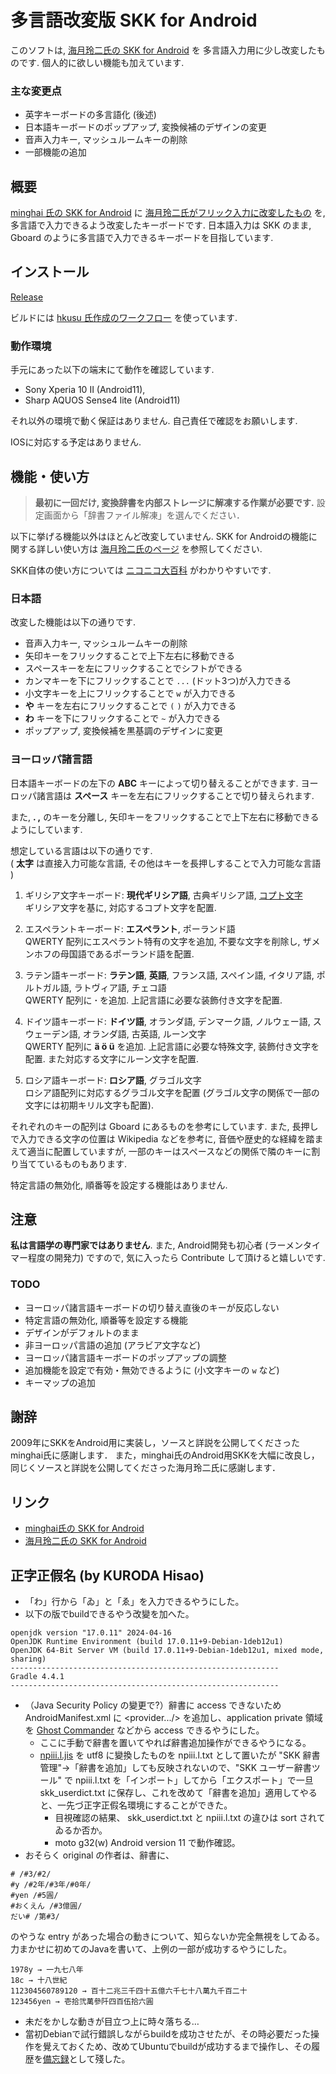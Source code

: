 # 多言語改変版 SKK for Android

このソフトは,
[海月玲二氏の SKK for Android](http://ray-mizuki.la.coocan.jp/software/skk_jp.html) を
多言語入力用に少し改変したものです.
個人的に欲しい機能も加えています.

### 主な変更点

- 英字キーボードの多言語化 (後述)
- 日本語キーボードのポップアップ, 変換候補のデザインの変更
- 音声入力キー, マッシュルームキーの削除
- 一部機能の追加

## 概要

[minghai 氏の SKK for Android](https://minghai.hatenadiary.org/entry/20090502/p1) に
[海月玲二氏がフリック入力に改変したもの](http://ray-mizuki.la.coocan.jp/software/skk_jp.html)
を,
多言語で入力できるよう改変したキーボードです.
日本語入力は SKK のまま, Gboard のように多言語で入力できるキーボードを目指しています.

## インストール

[Release](https://github.com/xiupos/android-skk/releases)

ビルドには [hkusu 氏作成のワークフロー](https://qiita.com/hkusu/items/30843c34f569d9a14fef) を使っています.

### 動作環境

手元にあった以下の端末にて動作を確認しています.

- Sony Xperia 10 II (Android11),
- Sharp AQUOS Sense4 lite (Android11) 

それ以外の環境で動く保証はありません.
自己責任で確認をお願いします.

IOSに対応する予定はありません.

## 機能・使い方

> **最初に一回だけ, 変換辞書を内部ストレージに解凍する作業が必要です.**
設定画面から「辞書ファイル解凍」を選んでください．

以下に挙げる機能以外はほとんど改変していません.
SKK for Androidの機能に関する詳しい使い方は
[海月玲二氏のページ](http://ray-mizuki.la.coocan.jp/software/skk_jp.html) を参照してください.  

SKK自体の使い方については [ニコニコ大百科](https://dic.nicovideo.jp/a/skk) がわかりやすいです.


### 日本語

改変した機能は以下の通りです.

 - 音声入力キー, マッシュルームキーの削除
 - 矢印キーをフリックすることで上下左右に移動できる
 - スペースキーを左にフリックすることでシフトができる
 - カンマキーを下にフリックすることで `...` (ドット3つ)が入力できる
 - 小文字キーを上にフリックすることで `w` が入力できる
 - **や** キーを左右にフリックすることで `(` `)` が入力できる
 - **わ** キーを下にフリックすることで `~` が入力できる
 - ポップアップ, 変換候補を黒基調のデザインに変更

### ヨーロッパ諸言語

日本語キーボードの左下の **ABC** キーによって切り替えることができます.
ヨーロッパ諸言語は **スペース** キーを左右にフリックすることで切り替えられます.

また, **. ,** のキーを分離し, 
矢印キーをフリックすることで上下左右に移動できるようにしています.

想定している言語は以下の通りです.  
( **太字** は直接入力可能な言語,
その他はキーを長押しすることで入力可能な言語 )

  1. ギリシア文字キーボード: **現代ギリシア語**, 古典ギリシア語, [コプト文字](https://ja.wikipedia.org/wiki/%E3%82%B3%E3%83%97%E3%83%88%E6%96%87%E5%AD%97)  
    ギリシア文字を基に, 対応するコプト文字を配置.

  1. エスペラントキーボード: **エスペラント**, ポーランド語  
    QWERTY 配列にエスペラント特有の文字を追加, 不要な文字を削除し,
    ザメンホフの母国語であるポーランド語を配置.

  1. ラテン語キーボード: **ラテン語**, **英語**, フランス語, スペイン語, イタリア語, ポルトガル語, ラトヴィア語, チェコ語  
    QWERTY 配列に **·** を追加.
    上記言語に必要な装飾付き文字を配置.

  1. ドイツ語キーボード: **ドイツ語**, オランダ語, デンマーク語, ノルウェー語, スウェーデン語, オランダ語, 古英語, ルーン文字  
    QWERTY 配列に **ä ö ü** を追加.
    上記言語に必要な特殊文字, 装飾付き文字を配置.
    また対応する文字にルーン文字を配置.

  1. ロシア語キーボード: **ロシア語**, グラゴル文字  
    ロシア語配列に対応するグラゴル文字を配置
    (グラゴル文字の関係で一部の文字には初期キリル文字も配置).

それぞれのキーの配列は Gboard にあるものを参考にしています.
また, 長押しで入力できる文字の位置は Wikipedia などを参考に, 
音価や歴史的な経緯を踏まえて適当に配置していますが,
一部のキーはスペースなどの関係で隣のキーに割り当てているものもあります.

特定言語の無効化, 順番等を設定する機能はありません.

## 注意

**私は言語学の専門家ではありません**.
また, Android開発も初心者 (ラーメンタイマー程度の開発力) ですので,
気に入ったら Contribute して頂けると嬉しいです.

### TODO

  - ヨーロッパ諸言語キーボードの切り替え直後のキーが反応しない
  - 特定言語の無効化, 順番等を設定する機能
  - デザインがデフォルトのまま
  - 非ヨーロッパ言語の追加 (アラビア文字など)
  - ヨーロッパ諸言語キーボードのポップアップの調整
  - 追加機能を設定で有効・無効できるように (小文字キーの `w` など)
  - キーマップの追加

## 謝辞

2009年にSKKをAndroid用に実装し，ソースと詳説を公開してくださったminghai氏に感謝します．
また，minghai氏のAndroid用SKKを大幅に改良し，同じくソースと詳説を公開してくださった海月玲二氏に感謝します．

## リンク

- [minghai氏の SKK for Android](https://minghai.hatenadiary.org/entry/20090502/p1)
- [海月玲二氏の SKK for Android](http://ray-mizuki.la.coocan.jp/software/skk_jp.html)

## 正字正假名 (by KURODA Hisao)
 - 「わ」行から「ゐ」と「ゑ」を入力できるやうにした。
 - 以下の版でbuildできるやう改變を加へた。
```
openjdk version "17.0.11" 2024-04-16
OpenJDK Runtime Environment (build 17.0.11+9-Debian-1deb12u1)
OpenJDK 64-Bit Server VM (build 17.0.11+9-Debian-1deb12u1, mixed mode, sharing)
------------------------------------------------------------
Gradle 4.4.1
------------------------------------------------------------
```
 - （Java Security Policy の變更で?）辭書に access できないため AndroidManifest.xml に <provider.../> を追加し、application private 領域を [Ghost Commander](https://f-droid.org/packages/com.ghostsq.commander/) などから access できるやうにした。
    - ここに手動で辭書を置いてやれば辭書追加操作ができるやうになる。
    - [npiii.l.jis](http://kstn.fc2web.com/seikana_zisyo.html) を utf8 に變換したものを npiii.l.txt として置いたが "SKK 辭書管理"→「辭書を追加」しても反映されないので、"SKK ユーザー辭書ツール" で npiii.l.txt を「インポート」してから「エクスポート」で一旦 skk_userdict.txt に保存し、これを改めて「辭書を追加」適用してやると、一先づ正字正假名環境にすることができた。
      - 目視確認の結果、 skk_userdict.txt と npiii.l.txt の違ひは sort されてゐるか否か。
      - moto g32(w)  Android version 11 で動作確認。
 - おそらく original の作者は、辭書に、
```
# /#3/#2/
#y /#2年/#3年/#0年/
#yen /#5圓/
#おくえん /#3億圓/
だい# /第#3/
```
のやうな entry があった場合の動きについて、知らないか完全無視をしてゐる。力まかせに初めてのJavaを書いて、上例の一部が成功するやうにした。
```
1978y → 一九七八年
18c → 十八世紀
112304560789120 → 百十二兆三千四十五億六千七十八萬九千百二十
123456yen → 壱拾弐萬參阡四百伍拾六圓
```
 - 未だをかしな動きが目立つ上に時々落ちる…
 - 當初Debianで試行錯誤しながらbuildを成功させたが、その時必要だった操作を覺えておくため、改めてUbuntuでbuildが成功するまで操作し、その履歴を[備忘録](memo/operations)として殘した。
